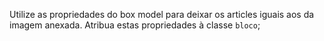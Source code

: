 Utilize as propriedades do box model para deixar os articles iguais aos da imagem anexada. Atribua estas propriedades à classe `bloco`;


